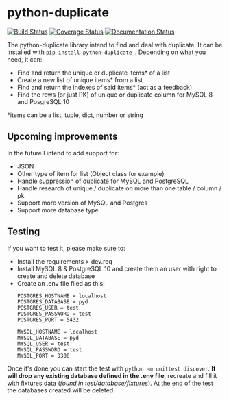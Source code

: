 # python-duplicate 
[![Build Status](https://travis-ci.com/Clement-O/python-duplicate.svg?branch=master)](https://travis-ci.com/Clement-O/python-duplicate) 
[![Coverage Status](https://coveralls.io/repos/github/Clement-O/python-duplicate/badge.svg?branch=master)](https://coveralls.io/github/Clement-O/python-duplicate?branch=master)
[![Documentation Status](https://readthedocs.org/projects/python-duplicate/badge/?version=latest)](https://python-duplicate.readthedocs.io/en/latest/?badge=latest)

The python-duplicate library intend to find and deal with duplicate.
It can be installed with ```pip install python-duplicate ```.
Depending on what you need, it can:
- Find and return the unique or duplicate items* of a list
- Create a new list of unique items* from a list
- Find and return the indexes of said items* (act as a feedback)
- Find the rows (or just PK) of unique or duplicate column for MySQL 8 and PosgreSQL 10

*items can be a list, tuple, dict, number or string

## Upcoming improvements
In the future I intend to add support for:
- JSON
- Other type of item for list (Object class for example)
- Handle suppression of duplicate for MySQL and PostgreSQL
- Handle research of unique / duplicate on more than one table / column / pk
- Support more version of MySQL and Postgres
- Support more database type

## Testing
If you want to test it, please make sure to:
 - Install the requirements > dev.req
 - Install MySQL 8 & PostgreSQL 10 and create them an user with right to create and delete database
 - Create an .env file filed as this:
     ```
     POSTGRES_HOSTNAME = localhost
     POSTGRES_DATABASE = pyd
     POSTGRES_USER = test
     POSTGRES_PASSWORD = test
     POSTGRES_PORT = 5432
     
     MYSQL_HOSTNAME = localhost
     MYSQL_DATABASE = pyd
     MYSQL_USER = test
     MYSQL_PASSWORD = test
     MYSQL_PORT = 3306
     ```
Once it's done you can start the test with ```python -m unittest discover```.
__It will drop any existing database defined in the .env file__, recreate and fill it with fixtures data (_found in test/database/fixtures_). 
At the end of the test the databases created will be deleted.
